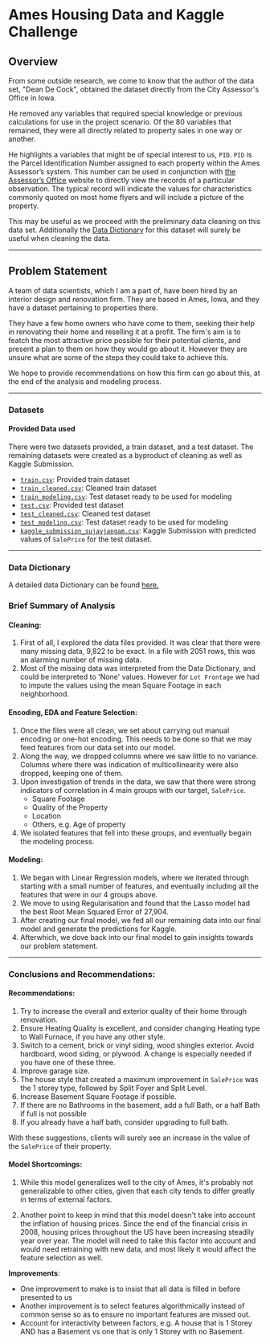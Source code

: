 # Ames Housing Data and Kaggle Challenge

## Overview

From some outside research, we come to know that the author of the data set, "Dean De Cock", obtained the dataset directly from the City Assessor's Office in Iowa. 

He removed any variables that required special knowledge or previous calculations for use in the project scenario. Of the 80 variables that remained, they were all directly related to property sales in one way or another. 

He highlights a variables that might be of special interest to us, `PID`. 
`PID` is the Parcel Identification Number assigned to each property within the Ames Assessor’s system. This number can be used in conjunction with [the Assessor’s Office](http://www.cityofames.org/assessor/) website to directly view the records of a particular observation. The typical record will indicate the values for characteristics commonly quoted on most home flyers and will include a picture of the property.

This may be useful as we proceed with the preliminary data cleaning on this data set.
Additionally the [Data Dictionary](http://jse.amstat.org/v19n3/decock/DataDocumentation.txt) for this dataset will surely be useful when cleaning the data.

---

## Problem Statement

A team of data scientists, which I am a part of, have been hired by an interior design and renovation firm. They are based in Ames, Iowa, and they have a dataset pertaining to properties there. 

They have a few home owners who have come to them, seeking their help in renovating their home and reselling it at a profit. The firm's aim is to featch the most attractive price possible for their potential clients, and present a plan to them on how they would go about it. However they are unsure what are some of the steps they could take to achieve this.

We hope to provide recommendations on how this firm can go about this, at the end of the analysis and modeling process.

---

### Datasets

#### Provided Data used

There were two datasets provided, a train dataset, and a test dataset.
The remaining datasets were created as a byproduct of cleaning as well as Kaggle Submission.

* [`train.csv`](datasets/train.csv): Provided train dataset
* [`train_cleaned.csv`](datasets/train_cleaned.csv): Cleaned train dataset 
* [`train_modeling.csv`](datasets/train_modeling.csv): Test dataset ready to be used for modeling  
* [`test.csv`](datasets/test.csv): Provided test dataset 
* [`test_cleaned.csv`](datasets/test_cleaned.csv): Cleaned test dataset
* [`test_modeling.csv`](datasets/test_modeling.csv): Test dataset ready to be used for modeling 
* [`kaggle_submission_sujayjangam.csv`](datasets/kaggle_submission_sujayjangam.csv): Kaggle Submission with predicted values of `SalePrice` for the test dataset.

---

### Data Dictionary

A detailed data Dictionary can be found [here.](http://jse.amstat.org/v19n3/decock/DataDocumentation.txt)

### Brief Summary of Analysis

#### Cleaning:
1. First of all, I explored the data files provided. It was clear that there were many missing data, 9,822 to be exact. In a file with 2051 rows, this was an alarming number of missing data.
2. Most of the missing data was interpreted from the Data Dictionary, and could be interpreted to 'None' values. However for `Lot Frontage` we had to impute the values using the mean Square Footage in each neighborhood.


#### Encoding, EDA and Feature Selection:
1. Once the files were all clean, we set about carrying out manual encoding or one-hot encoding. This needs to be done so that we may feed features from our data set into our model.
2. Along the way, we dropped columns where we saw little to no variance. Columns where there was indication of multicollinearity were also dropped, keeping one of them.
3. Upon investigation of trends in the data, we saw that there were strong indicators of correlation in 4 main groups with our target, `SalePrice`.
    - Square Footage
    - Quality of the Property
    - Location
    - Others, e.g. Age of property
4. We isolated features that fell into these groups, and eventually begain the modeling process.

#### Modeling:
1. We began with Linear Regression models, where we iterated through starting with a small number of features, and eventually including all the features that were in our 4 groups above.
2. We move to using Regularisation and found that the Lasso model had the best Root Mean Squared Error of 27,904.
3. After creating our final model, we fed all our remaining data into our final model and generate the predictions for Kaggle.
4. Afterwhich, we dove back into our final model to gain insights towards our problem statement.

---

### Conclusions and Recommendations:

#### Recommendations:
1. Try to increase the overall and exterior quality of their home through renovation.
2. Ensure Heating Quality is excellent, and consider changing Heating type to Wall Furnace, if you have any other style.
3. Switch to a cement, brick or vinyl siding, wood shingles exterior. Avoid hardboard, wood siding, or plywood. A change is especially needed if you have one of these three.
4. Improve garage size.
5. The house style that created a maximum improvement in `SalePrice` was the 1 storey type, followed by Split Foyer and Split Level.
6. Increase Basement Square Footage if possible.
7. If there are no Bathrooms in the basement, add a full Bath, or a half Bath if full is not possible
8. If you already have a half bath, consider upgrading to full bath.

With these suggestions, clients will surely see an increase in the value of the `SalePrice` of their property.

    
#### Model Shortcomings: 
1. While this model generalizes well to the city of Ames, it's probably not generalizable to other cities, given that each city tends to differ greatly in terms of external factors.

2. Another point to keep in mind that this model doesn't take into account the inflation of housing prices. Since the end of the financial crisis in 2008, housing prices throughout the US have been increasing steadily year over year. The model will need to take this factor into account and would need retraining with new data, and most likely it would affect the feature selection as well.

**Improvements**:
- One improvement to make is to insist that all data is filled in before presented to us
- Another improvement is to select features algorithmically instead of common sense so as to ensure no important features are missed out.
- Account for interactivity between factors, e.g. A house that is 1 Storey AND has a Basement vs one that is only 1 Storey with no Basement.
